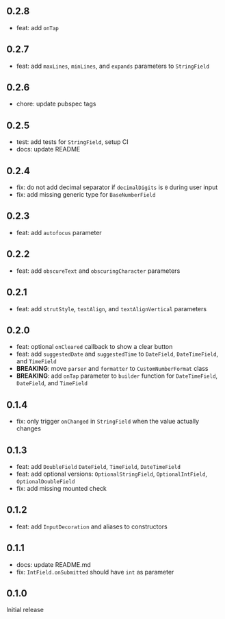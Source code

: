 ## 0.2.8

- feat: add `onTap`

## 0.2.7

- feat: add `maxLines`, `minLines`, and `expands` parameters to `StringField`

## 0.2.6

- chore: update pubspec tags

## 0.2.5

- test: add tests for `StringField`, setup CI
- docs: update README

## 0.2.4

- fix: do not add decimal separator if `decimalDigits` is `0` during user input
- fix: add missing generic type for `BaseNumberField`

## 0.2.3

- feat: add `autofocus` parameter

## 0.2.2

- feat: add `obscureText` and `obscuringCharacter` parameters

## 0.2.1

- feat: add `strutStyle`, `textAlign`, and `textAlignVertical` parameters

## 0.2.0

- feat: optional `onCleared` callback to show a clear button
- feat: add `suggestedDate` and `suggestedTime` to `DateField`, `DateTimeField`, and `TimeField`
- **BREAKING**: move `parser` and `formatter` to `CustomNumberFormat` class
- **BREAKING**: add `onTap` parameter to `builder` function for `DateTimeField`, `DateField`, and `TimeField`

## 0.1.4

- fix: only trigger `onChanged` in `StringField` when the value actually changes

## 0.1.3

- feat: add `DoubleField` `DateField`, `TimeField`, `DateTimeField`
- feat: add optional versions: `OptionalStringField`, `OptionalIntField`, `OptionalDoubleField`
- fix: add missing mounted check

## 0.1.2

- feat: add `InputDecoration` and aliases to constructors

## 0.1.1

- docs: update README.md
- fix: `IntField.onSubmitted` should have `int` as parameter

## 0.1.0

Initial release
